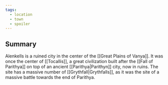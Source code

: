 ```yaml
---
tags:
  - location
  - town
  - spoiler
---
```


## Summary

Alenkells is a ruined city in the center of the [[Great Plains of Vanya]]. It was once the center of [[Tocallis]], a great civilization built after the [[Fall of Parithya]] on top of an ancient [[Parithya|Parithyn]] city, now in ruins. The site has a massive number of [[Grythfall|Grythfalls]], as it was the site of a massive battle towards the end of Parithya.